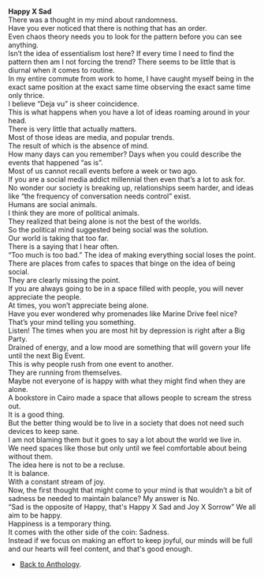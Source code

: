 **Happy X Sad**  
There was a thought in my mind about randomness.  
Have you ever noticed that there is nothing that has an order.  
Even chaos theory needs you to look for the pattern before you can see anything.  
Isn’t the idea of essentialism lost here? If every time I need to find the pattern then am I not forcing the trend? 
There seems to be little that is diurnal when it comes to routine.  
In my entire commute from work to home, I have caught myself being in the exact same position at the exact same time observing the exact same time only thrice.  
I believe “Deja vu” is sheer coincidence.  
This is what happens when you have a lot of ideas roaming around in your head.  
There is very little that actually matters.  
Most of those ideas are media, and popular trends.  
The result of which is the absence of mind.  
How many days can you remember? Days when you could describe the events that happened “as is”.  
Most of us cannot recall events before a week or two ago.  
If you are a social media addict millennial then even that’s a lot to ask for.  
No wonder our society is breaking up, relationships seem harder, and ideas like “the frequency of conversation needs control” exist.  
Humans are social animals.  
I think they are more of political animals.  
They realized that being alone is not the best of the worlds.  
So the political mind suggested being social was the solution.  
Our world is taking that too far.  
There is a saying that I hear often.  
“Too much is too bad.”   The idea of making everything social loses the point.  
There are places from cafes to spaces that binge on the idea of being social.  
They are clearly missing the point.  
If you are always going to be in a space filled with people, you will never appreciate the people.  
At times, you won’t appreciate being alone.  
Have you ever wondered why promenades like Marine Drive feel nice? 
That’s your mind telling you something.  
Listen! The times when you are most hit by depression is right after a Big Party.  
Drained of energy, and a low mood are something that will govern your life until the next Big Event.  
This is why people rush from one event to another.  
They are running from themselves.  
Maybe not everyone of is happy with what they might find when they are alone.  
A bookstore in Cairo made a space that allows people to scream the stress out.  
It is a good thing.  
But the better thing would be to live in a society that does not need such devices to keep sane.  
I am not blaming them but it goes to say a lot about the world we live in.  
We need spaces like those but only until we feel comfortable about being without them.  
The idea here is not to be a recluse.  
It is balance.  
With a constant stream of joy.  
Now, the first thought that might come to your mind is that wouldn’t a bit of sadness be needed to maintain balance? My answer is No.  
“Sad is the opposite of Happy, that's Happy X Sad and Joy X Sorrow” We all aim to be happy.  
Happiness is a temporary thing.  
It comes with the other side of the coin: Sadness.  
Instead if we focus on making an effort to keep joyful, our minds will be full and our hearts will feel content, and that's good enough.  

- <a href="https://kushalsamant.github.io/anthology.html">Back to Anthology</a>.  